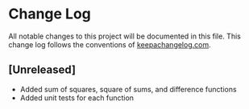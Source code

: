# Change Log
All notable changes to this project will be documented in this file. This change log follows the conventions of [keepachangelog.com](http://keepachangelog.com/).

## [Unreleased]
- Added sum of squares, square of sums, and difference functions
- Added unit tests for each function

